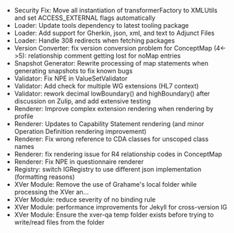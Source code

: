 * Security Fix: Move all instantiation of transformerFactory to XMLUtils and set ACCESS_EXTERNAL flags automatically
* Loader: Update tools dependency to latest tooling package
* Loader: Add support for Gherkin, json, xml, and text to Adjunct Files
* Loader: Handle 308 redirects when fetching packages
* Version Converter: fix version conversion problem for ConceptMap (4<->5): relationship comment getting lost for noMap entries
* Snapshot Generator: Rewrite processing of map statements when generating snapshots to fix known bugs
* Validator: Fix NPE in ValueSetValidator
* Validator: Add check for multiple WG extensions (HL7 context)
* Validator: rework decimal lowBoundary() and highBoundary() after discussion on Zulip, and add extensive testing
* Renderer: Improve complex extension rendering when rendering by profile
* Renderer: Updates to Capability Statement rendering (and minor Operation Definition rendering improvement)
* Renderer: Fix wrong reference to CDA classes for unscoped class names
* Renderer: fix rendering issue for R4 relationship codes in ConceptMap
* Renderer: Fix NPE in questionnaire renderer
* Registry: switch IGRegistry to use different json implementation (formatting reasons)
* XVer Module: Remove the use of Grahame's local folder while processing the XVer an…
* XVer Module: reduce severity of no binding rule
* XVer Module: performance improvements for Jekyll for cross-version IG
* XVer Module: Ensure the xver-qa temp folder exists before trying to write/read files from the folder